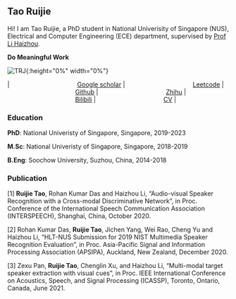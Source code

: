 
## Tao Ruijie

Hi! I am Tao Ruijie, a PhD student in National Univerisity of Singapore (NUS), Electrical and Computer Engineering (ECE) department, supervised by [Prof Li Haizhou](http://ece.nus.edu.sg/hlt/).

**Do Meaningful Work**

![TRJ](https://github.com/TaoRuijie/TaoRuijie.github.io/raw/main/TRJ.png){:height="0%" width="0%"}

|<img width=150/> [Google scholar](https://scholar.google.com/citations?user=sdXITx8AAAAJ&hl=zh-CN) |<img width=150/> [Leetcode](https://leetcode.com/1183068560/) |<img width=150/> [Github](https://github.com/TaoRuijie) |<img width=150/> [Zhihu](https://www.zhihu.com/people/tao-rui-jie-34) |<img width=150/> [Bilibili](https://space.bilibili.com/194466325) |<img width=150/> [CV](https://github.com/TaoRuijie/TaoRuijie.github.io/raw/main/CV.pdf) |

### Education

**PhD**: National Univeristy of Singapore, Singapore, 2019-2023

**M.Sc**: National Univeristy of Singapore, Singapore, 2018-2019

**B.Eng**: Soochow University, Suzhou, China, 2014-2018

### Publication

[1] **Ruijie Tao**, Rohan Kumar Das and Haizhou Li, “Audio-visual Speaker Recognition with a Cross-modal Discriminative Network”, in Proc. Conference of the International Speech Communication Association (INTERSPEECH), Shanghai, China, October 2020. 

[2] Rohan Kumar Das, **Ruijie Tao**, Jichen Yang, Wei Rao, Cheng Yu and Haizhou Li, “HLT-NUS Submission for 2019 NIST Multimedia Speaker Recognition Evaluation”, in Proc. Asia-Pacific Signal and Information Processing Association (APSIPA), Auckland, New Zealand, December 2020.

[3] Zexu Pan, **Ruijie Tao**, Chenglin Xu, and Haizhou Li, “Multi-modal target speaker extraction with visual cues”, in Proc. IEEE International Conference on Acoustics, Speech, and Signal Processing (ICASSP), Toronto, Ontario, Canada, June 2021.

<script type='text/javascript' id='clustrmaps' src='//cdn.clustrmaps.com/map_v2.js?cl=ffffff&w=300&t=n&d=oNdtIyuM65hXBJmXAhJEkvduMApsPb0oz3hfoJJQAF0&co=2d78ad&ct=ffffff&cmo=3acc3a&cmn=ff5353'></script>
